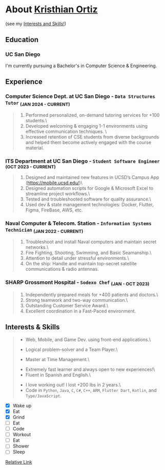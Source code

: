 [//]: <> (Include content that introduces who you are as a programmer and as a person)
[//]: <> (Include HEADINGS, Styling text, Quoting text, Quoting code, external links, section links, relative links [Link to another .md file or an image in your repo. If linking to an image, encode it as a regular link rather than an image], ordered and unordered lists, task lists)
# About [Kristhian Ortiz](https://www.linkedin.com/in/kristhia13/)
(see my [Interests and Skills!](https://github.com/klortiz13/kristhia13/blob/main/index.md#interests--skills))
## Education
### UC San Diego
I'm currently pursuing a Bachelor's in Computer Science & Engineering.
## Experience
### Computer Science Dept. at UC San Diego - `Data Structures Tutor`               <sub>(JAN 2024 - CURRENT)</sub>
> 1. Performed personalized, on-demand tutoring services for +100 students.\
> 2. Developed welcoming & engaging 1-1 environments using effective communication techniques. \
> 3. Increased retention of CSE students from diverse backgrounds and helped them become actively engaged with the course material.
### ITS Department at UC San Diego - `Student Software Engineer`                   <sub>(OCT 2023 - CURRENT)</sub>
> 1. Designed and maintained new features in UCSD’s Campus App (https://mobile.ucsd.edu/)\
> 2. Designed automation scripts for Google & Microsoft Excel to streamline project workflows.\
> 3. Tested and troubleshooted software for quality assurance.\
> 4. Used dev & state management technologies: Docker, Flutter, Figma, FireBase, AWS, etc.
### Naval Computer & Telecom. Station - `Information Systems Technician`           <sub>(JAN 2022 - CURRENT)</sub>
> 1. Troubleshoot and install Naval computers and maintain secret networks.\
> 2. Fire Fighting, Shooting, Swimming, and Basic Seamanship.\
> 3. Attention to detail under stressful environments.\
> 4. On the ship: Handle and maintain top-secret satellite communications & radio antennas.
### SHARP Grossmont Hospital - `Sodexo Chef`                                                           <sub>(JAN - OCT 2023)</sub>
> 1. Independently prepared meals for +400 patients and doctors.\
> 2. Strong teamwork and two-way communication.\
> 3. Outstanding Customer Service Award.\
> 4. Excellent coordination in a Fast-Paced environment.

## Interests & Skills
> * Web, Mobile, and Game Dev. using front-end applications.\
> + Logical problem-solver and a Team Player.\
> - Master at Time Management.\
> + Extremely fast learner and always open to new experiences!\
> + Fluent in Spanish and English.\
> * I love working out! I lost +200 lbs in 2 years.\
> * Code in `Python`, `Java`, `C`, `C#`, `C++`, `ARM`, `Flutter Dart`, `Kotlin`, and `Type/JavaScript`.

- [X] Wake up
- [X] Eat
- [X] Grind
- [ ] Eat
- [ ] Code
- [ ] Workout
- [ ] Eat
- [ ] Shower
- [ ] Sleep

[Relative Link](../relative_link.txt)
